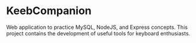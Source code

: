# KeebCompanion
Web application to practice MySQL, NodeJS, and Express concepts. This project contains the development of useful tools for keyboard enthusiasts.
